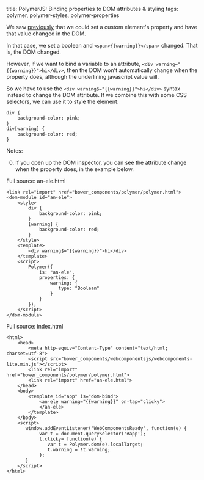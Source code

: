 title: PolymerJS: Binding properties to DOM attributes & styling
tags: polymer, polymer-styles, polymer-properties

We saw [previously](http://blog.denevell.org/polymer-custom-element-properties.html) that we could set a custom element's property and have that value changed in the DOM.

In that case, we set a boolean and `<span>{{warning}}</span>` changed. That is, the DOM changed.

However, if we want to bind a variable to an attribute, `<div warning="{{warning}}">hi</div>`, then the DOM won't automatically change when the property does, although the underlining javascript value will.

So we have to use the `<div warning$="{{warning}}">hi</div>` syntax instead to change the DOM attribute. If we combine this with some CSS selectors, we can use it to style the element.

    div {
        background-color: pink;
    }
    div[warning] {
        background-color: red;
    }

Notes:

0. If you open up the DOM inspector, you can see the attribute change when the property does, in the example below.

Full source: an-ele.html

    <link rel="import" href="bower_components/polymer/polymer.html">
    <dom-module id="an-ele">   
        <style>
            div {
                background-color: pink;
            }
            [warning] {
                background-color: red;
            }
        </style>
        <template>
            <div warning$="{{warning}}">hi</div>
        </template>
        <script>
            Polymer({
                is: "an-ele",
                properties: {
                    warning: {
                       type: "Boolean"
                    }
                }
            });
        </script>
    </dom-module>

Full source: index.html

    <html>
        <head>
            <meta http-equiv="Content-Type" content="text/html; charset=utf-8">
            <script src="bower_components/webcomponentsjs/webcomponents-lite.min.js"></script>
            <link rel="import" href="bower_components/polymer/polymer.html">
            <link rel="import" href="an-ele.html">
        </head>
        <body>    
            <template id="app" is="dom-bind">
                <an-ele warning="{{warning}}" on-tap="clicky">
                </an-ele>
            </template>
        </body>
        <script>
           window.addEventListener('WebComponentsReady', function(e) { 
                var t = document.querySelector('#app');
                t.clicky= function(e) {                
                   var t = Polymer.dom(e).localTarget;
                   t.warning = !t.warning;
                };
           }
        </script>
    </html>
